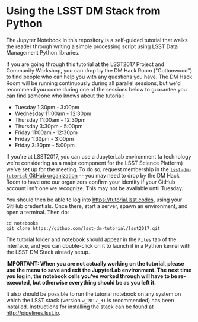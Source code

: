 # Using the LSST DM Stack from Python

The Jupyter Notebook in this repository is a self-guided tutorial that walks the reader through writing a simple processing script using LSST Data Management Python libraries.

If you are going through this tutorial at the LSST2017 Project and Community Workshop, you can drop by the DM Hack Room ("Cottonwood") to find people who can help you with any questions you have.  The DM Hack Room will be running continuously during all parallel sessions, but we'd recommend you come during one of the sessions below to guarantee you can find someone who knows about the tutorial:

 - Tuesday 1:30pm - 3:00pm
 - Wednesday 11:00am - 12:30pm
 - Thursday 11:00am - 12:30pm
 - Thursday 3:30pm - 5:00pm
 - Friday 11:00am - 12:30pm
 - Friday 1:30pm - 3:00pm
 - Friday 3:30pm - 5:00pm

If you're at LSST2017, you can use a JupyterLab environment (a technology we're considering as a major component for the LSST Science Platform) we've set up for the meeting.  To do so, request membership in the [`lsst-dm-tutorial` GitHub organization](https://github.com/lsst-dm-tutorial) -- you may need to drop by the DM Hack Room to have one our organizers confirm your identity if your GitHub account isn't one we recognize.  This may not be available until Tuesday.

You should then be able to log into https://tutorial.lsst.codes, using your GitHub credentials.  Once there, start a server, spawn an environment, and  open a terminal.  Then do:

```
cd notebooks
git clone https://github.com/lsst-dm-tutorial/lsst2017.git
```

The tutorial folder and notebook should appear in the `Files` tab of the interface, and you can double-click on it to launch it in a Python kernel with the LSST DM Stack already setup.

**IMPORTANT: When you are not actually working on the tutorial, please use the menu to save and exit the JupyterLab environment.  The next time you log in, the notebook cells you've worked through will have to be re-executed, but otherwise everything should be as you left it.**

It also should be possible to run the tutorial notebook on any system on which the LSST stack (version `w_2017_31` is recommended) has been installed.  Instructions for installing the stack can be found at http://pipelines.lsst.io.
